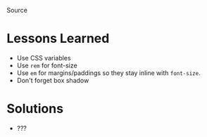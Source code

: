 Source

# Lessons Learned
- Use CSS variables
- Use `rem` for font-size
- Use `em` for margins/paddings so they stay inline with `font-size`.
- Don't forget box shadow

# Solutions
- ???